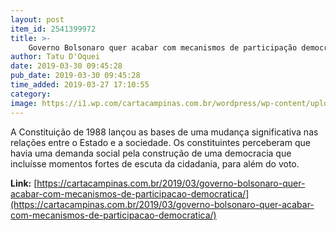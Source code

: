```yaml
---
layout: post
item_id: 2541399972
title: >-
    Governo Bolsonaro quer acabar com mecanismos de participação democrática
author: Tatu D'Oquei
date: 2019-03-30 09:45:28
pub_date: 2019-03-30 09:45:28
time_added: 2019-03-27 17:10:55
category: 
image: https://i1.wp.com/cartacampinas.com.br/wordpress/wp-content/uploads/bolsonaro_12-foto-jose-cruz-agencia-brasil-B.jpg?fit=600%2C375&ssl=1
---
```


A Constituição de 1988 lançou as bases de uma mudança significativa nas relações entre o Estado e a sociedade. Os constituintes perceberam que havia uma demanda social pela construção de uma democracia que incluísse momentos fortes de escuta da cidadania, para além do voto.

**Link:** [https://cartacampinas.com.br/2019/03/governo-bolsonaro-quer-acabar-com-mecanismos-de-participacao-democratica/](https://cartacampinas.com.br/2019/03/governo-bolsonaro-quer-acabar-com-mecanismos-de-participacao-democratica/)

